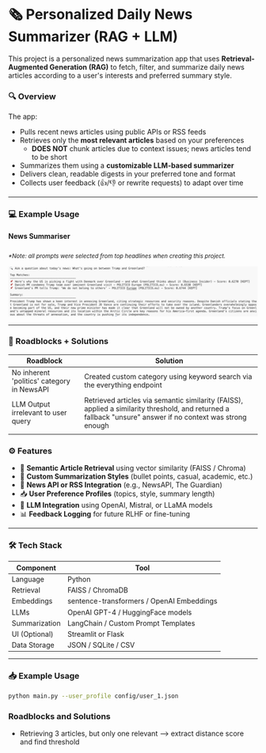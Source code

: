# 🗞️ Personalized Daily News Summarizer (RAG + LLM)

This project is a personalized news summarization app that uses **Retrieval-Augmented Generation (RAG)** to fetch, filter, and summarize daily news articles according to a user's interests and preferred summary style.

### 🔍 Overview

The app:
- Pulls recent news articles using public APIs or RSS feeds
- Retrieves only the **most relevant articles** based on your preferences
    - **DOES NOT** chunk articles due to context issues; news articles tend to be short
- Summarizes them using a **customizable LLM-based summarizer**
- Delivers clean, readable digests in your preferred tone and format
- Collects user feedback (👍/👎 or rewrite requests) to adapt over time

---
### 💻 Example Usage
#### News Summariser
<sub><i>*Note: all prompts were selected from top headlines when creating this project.</i></sub>

![Example Query 1](images/Example%20Query%201.png)


---
### 🔨 Roadblocks + Solutions
| Roadblock      | Solution                                  |
|----------------|-------------------------------------------|
|No inherent 'politics' category in NewsAPI|Created custom category using keyword search via the everything endpoint |
|LLM Output irrelevant to user query| Retrieved articles via semantic similarity (FAISS), applied a similarity threshold, and returned a fallback "unsure" answer if no context was strong enough|
|||


### ⚙️ Features

- 🔎 **Semantic Article Retrieval** using vector similarity (FAISS / Chroma)
- 🤖 **Custom Summarization Styles** (bullet points, casual, academic, etc.)
- 📰 **News API or RSS Integration** (e.g., NewsAPI, The Guardian)
- 📥 **User Preference Profiles** (topics, style, summary length)
- 🧠 **LLM Integration** using OpenAI, Mistral, or LLaMA models
- 📊 **Feedback Logging** for future RLHF or fine-tuning

---

### 🛠️ Tech Stack

| Component      | Tool                                      |
|----------------|-------------------------------------------|
| Language       | Python                                    |
| Retrieval      | FAISS / ChromaDB                          |
| Embeddings     | sentence-transformers / OpenAI Embeddings |
| LLMs           | OpenAI GPT-4 / HuggingFace models         |
| Summarization  | LangChain / Custom Prompt Templates       |
| UI (Optional)  | Streamlit or Flask                        |
| Data Storage   | JSON / SQLite / CSV                       |

---

### 📥 Example Usage

```bash
python main.py --user_profile config/user_1.json

```
### Roadblocks and Solutions
- Retrieving 3 articles, but only one relevant --> extract distance score and find threshold

